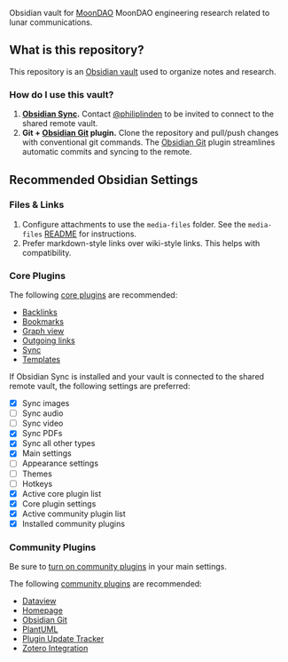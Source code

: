 Obsidian vault for [MoonDAO](MoonDAO.md) MoonDAO engineering research related to lunar communications.

## What is this repository?
This repository is an [Obsidian vault](https://help.obsidian.md/Home) used to organize notes and research.

### How do I use this vault?
1. **[Obsidian Sync](https://help.obsidian.md/Obsidian+Sync/Introduction+to+Obsidian+Sync).** Contact [@philiplinden](reference/@philiplinden.md) to be invited to connect to the shared remote vault.
2. **Git + [Obsidian Git](https://github.com/denolehov/obsidian-git) plugin.** Clone the repository and pull/push changes with conventional git commands. The [Obsidian Git](https://github.com/denolehov/obsidian-git) plugin streamlines automatic commits and syncing to the remote.
## Recommended Obsidian Settings

### Files & Links
1. Configure attachments to use the `media-files` folder. See the `media-files` [README](media-files/README.md) for instructions.
2. Prefer markdown-style links over wiki-style links. This helps with compatibility.

### Core Plugins
The following [core plugins](https://help.obsidian.md/Plugins/Core+plugins) are recommended:
- [Backlinks](https://help.obsidian.md/Plugins/Backlinks)
- [Bookmarks](https://help.obsidian.md/Plugins/Bookmarks)
- [Graph view](https://help.obsidian.md/Plugins/Graph+view)
- [Outgoing links](https://help.obsidian.md/Plugins/Outgoing+links)
- [Sync](https://help.obsidian.md/Obsidian+Sync/Introduction+to+Obsidian+Sync)
- [Templates](https://help.obsidian.md/Plugins/Templates)

If Obsidian Sync is installed and your vault is connected to the shared remote vault, the following settings are preferred:

- [x] Sync images
- [ ] Sync audio
- [ ] Sync video
- [x] Sync PDFs
- [x] Sync all other types
- [x] Main settings
- [ ] Appearance settings
- [ ] Themes
- [ ] Hotkeys
- [x] Active core plugin list
- [x] Core plugin settings
- [x] Active community plugin list
- [x] Installed community plugins

### Community Plugins
Be sure to [turn on community plugins](https://help.obsidian.md/Extending+Obsidian/Community+plugins) in your main settings.

The following [community plugins](https://obsidian.md/plugins) are recommended:
- [Dataview](https://obsidian.md/plugins?id=dataview)
- [Homepage](https://obsidian.md/plugins?id=homepage)
- [Obsidian Git](https://obsidian.md/plugins?id=obsidian-git)
- [PlantUML](https://obsidian.md/plugins?id=obsidian-plantuml)
- [Plugin Update Tracker](https://obsidian.md/plugins?id=obsidian-plugin-update-tracker)
- [Zotero Integration](https://obsidian.md/plugins?id=obsidian-zotero-desktop-connector)